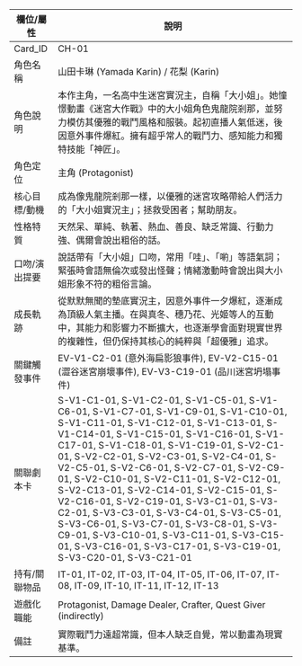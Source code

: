| 欄位/屬性 | 說明 |
|---|---|
| Card_ID | CH-01 |
| 角色名稱 | 山田卡琳 (Yamada Karin) / 花梨 (Karin) |
| 角色說明 | 本作主角，一名高中生迷宮實況主，自稱「大小姐」。她憧憬動畫《迷宮大作戰》中的大小姐角色鬼龍院剎那，並努力模仿其優雅的戰鬥風格和服裝。起初直播人氣低迷，後因意外事件爆紅。擁有超乎常人的戰鬥力、感知能力和獨特技能「神匠」。 |
| 角色定位 | 主角 (Protagonist) |
| 核心目標/動機 | 成為像鬼龍院剎那一樣，以優雅的迷宮攻略帶給人們活力的「大小姐實況主」；拯救受困者；幫助朋友。 |
| 性格特質 | 天然呆、單純、執著、熱血、善良、缺乏常識、行動力強、偶爾會說出粗俗的話。 |
| 口吻/演出提要 | 說話帶有「大小姐」口吻，常用「哇」、「喲」等語氣詞；緊張時會語無倫次或發出怪聲；情緒激動時會說出與大小姐形象不符的粗俗言論。 |
| 成長軌跡 | 從默默無聞的墊底實況主，因意外事件一夕爆紅，逐漸成為頂級人氣主播。在與真冬、穗乃花、光姬等人的互動中，其能力和影響力不斷擴大，也逐漸學會面對現實世界的複雜性，但仍保持其核心的純粹與「超優雅」追求。 |
| 關鍵觸發事件 | EV-V1-C2-01 (意外海扁影狼事件), EV-V2-C15-01 (澀谷迷宮崩壞事件), EV-V3-C19-01 (品川迷宮坍塌事件) |
| 關聯劇本卡 | S-V1-C1-01, S-V1-C2-01, S-V1-C5-01, S-V1-C6-01, S-V1-C7-01, S-V1-C9-01, S-V1-C10-01, S-V1-C11-01, S-V1-C12-01, S-V1-C13-01, S-V1-C14-01, S-V1-C15-01, S-V1-C16-01, S-V1-C17-01, S-V1-C18-01, S-V1-C19-01, S-V2-C1-01, S-V2-C2-01, S-V2-C3-01, S-V2-C4-01, S-V2-C5-01, S-V2-C6-01, S-V2-C7-01, S-V2-C9-01, S-V2-C10-01, S-V2-C11-01, S-V2-C12-01, S-V2-C13-01, S-V2-C14-01, S-V2-C15-01, S-V2-C16-01, S-V2-C19-01, S-V3-C1-01, S-V3-C2-01, S-V3-C3-01, S-V3-C4-01, S-V3-C5-01, S-V3-C6-01, S-V3-C7-01, S-V3-C8-01, S-V3-C9-01, S-V3-C10-01, S-V3-C11-01, S-V3-C15-01, S-V3-C16-01, S-V3-C17-01, S-V3-C19-01, S-V3-C20-01, S-V3-C21-01 |
| 持有/關聯物品 | IT-01, IT-02, IT-03, IT-04, IT-05, IT-06, IT-07, IT-08, IT-09, IT-10, IT-11, IT-12, IT-13 |
| 遊戲化職能 | Protagonist, Damage Dealer, Crafter, Quest Giver (indirectly) |
| 備註 | 實際戰鬥力遠超常識，但本人缺乏自覺，常以動畫為現實基準。 |
